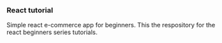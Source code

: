 ### React tutorial 
Simple react e-commerce app for beginners.
This the respository for the react beginners series tutorials.

